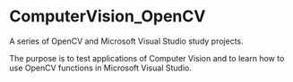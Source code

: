 # ComputerVision_OpenCV
A series of OpenCV and Microsoft Visual Studio study projects. 

The purpose is to test applications of Computer Vision and to learn how to use OpenCV functions in Microsoft Visual Studio.

